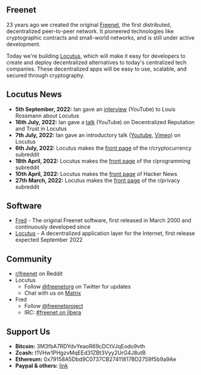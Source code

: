 ## Freenet

23 years ago we created the original [Freenet](https://en.wikipedia.org/wiki/Freenet), the first distributed, decentralized peer-to-peer network. It pioneered technologies like cryptographic contracts and small-world networks, and is still under active development.

Today we're building [Locutus](https://github.com/freenet/locutus), which will make it easy for developers to create and deploy decentralized alternatives to today's centralized tech companies. These decentralized apps will be easy to use, scalable, and secured through cryptography.

## Locutus News

* **5th September, 2022:** Ian gave an [interview](https://youtu.be/eoV9amsnaQg) (YouTube) to Louis Rossmann about Locutus
* **16th July, 2022:** Ian gave a [talk](https://www.youtube.com/watch?v=4L9pXIBAdG4) (YouTube) on Decentralized Reputation and Trust in Locutus
* **7th July, 2022:** Ian gave an introductory talk ([Youtube](https://www.youtube.com/watch?v=d31jmv5Tx5k), [Vimeo](https://vimeo.com/740461100)) on Locutus
* **6th July, 2022:** Locutus makes the [front page](https://www.reddit.com/r/CryptoCurrency/comments/vt069a/23_years_ago_i_created_freenet_the_first/) of the r/cryptocurrency subreddit
* **18th April, 2022:** Locutus makes the [front page](https://www.reddit.com/r/programming/comments/u6erfe/23_years_ago_i_created_freenet_the_first/) of the r/programming subreddit
* **10th April, 2022:** Locutus makes the [front page](https://news.ycombinator.com/item?id=30979002) of Hacker News
* **27th March, 2022:** Locutus makes the [front page](https://www.reddit.com/r/privacy/comments/tpp306/23_years_ago_i_created_freenet_the_first/) of the r/privacy subreddit

## Software

* [Fred](https://freenetproject.org/) - The original Freenet software, first released in March 2000 and continuously developed since
* [Locutus](https://github.com/freenet/locutus) - A decentralized application layer for the Internet, first release expected September 2022

## Community

* [r/freenet](https://www.reddit.com/r/Freenet/) on Reddit
* Locutus
  * Follow [@freenetorg](https://twitter.com/freenetorg) on Twitter for updates
  * Chat with us on [Matrix](https://matrix.to/#/#freenet-locutus:matrix.org)
* Fred
  * Follow [@freenetproject](https://twitter.com/freenetproejct)
  * IRC: [#freenet on libera](https://web.libera.chat/?nick=FollowRabbit%7C?#freenet)

## Support Us

* **Bitcoin:** 3M3fbA7RDYdvYeaoR69cDCtVJqEodo9vth
* **Zcash:** t1VHw1PHgzvMqEEd31ZBt3Vyy2UrG4J8utB
* **Ethereum:** 0x79158A5Dbd9C0737CB27411817BD2759f5b9a9Ae
* **Paypal & others:** [link](https://freenetproject.org/pages/donate.html)
